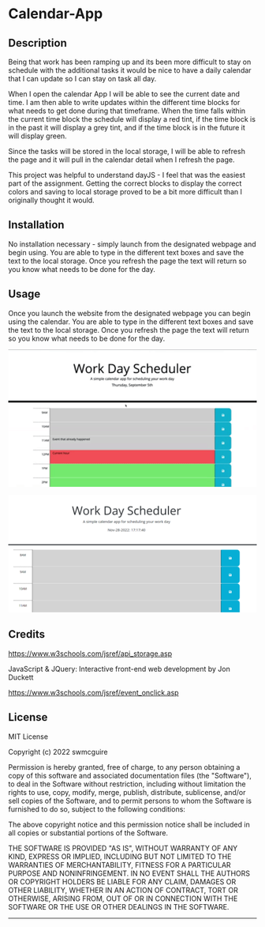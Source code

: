# Calendar-App

## Description

Being that work has been ramping up and its been more difficult to stay on schedule with the additional tasks it would be nice to have a daily calendar that I can update so I can stay on task all day.

When I open the calendar App I will be able to see the current date and time.  I am then able to write updates within the different time blocks for what needs to get done during that timeframe.  When the time falls within the current time block the schedule will display a red tint, if the time block is in the past it will display a grey tint, and if the time block is in the future it will display green.

Since the tasks will be stored in the local storage, I will be able to refresh the page and it will pull in the calendar detail when I refresh the page.

This project was helpful to understand dayJS - I feel that was the easiest part of the assignment.  Getting the correct blocks to display the correct colors and saving to local storage proved to be a bit more difficult than I originally thought it would.

## Installation

No installation necessary - simply launch from the designated webpage and begin using.  You are able to type in the different text boxes and save the text to the local storage.  Once you refresh the page the text will return so you know what needs to be done for the day.

## Usage

Once you launch the website from the designated webpage you can begin using the calendar.  You are able to type in the different text boxes and save the text to the local storage.  Once you refresh the page the text will return so you know what needs to be done for the day.

![color change image](./Assets/images/CalendarScreenShot.png)

![starting time](./Assets/images/CalendarScreenShot2.png)


## Credits

https://www.w3schools.com/jsref/api_storage.asp

JavaScript & JQuery:  Interactive front-end web development by Jon Duckett

https://www.w3schools.com/jsref/event_onclick.asp 


## License

MIT License

Copyright (c) 2022 swmcguire

Permission is hereby granted, free of charge, to any person obtaining a copy
of this software and associated documentation files (the "Software"), to deal
in the Software without restriction, including without limitation the rights
to use, copy, modify, merge, publish, distribute, sublicense, and/or sell
copies of the Software, and to permit persons to whom the Software is
furnished to do so, subject to the following conditions:

The above copyright notice and this permission notice shall be included in all
copies or substantial portions of the Software.

THE SOFTWARE IS PROVIDED "AS IS", WITHOUT WARRANTY OF ANY KIND, EXPRESS OR
IMPLIED, INCLUDING BUT NOT LIMITED TO THE WARRANTIES OF MERCHANTABILITY,
FITNESS FOR A PARTICULAR PURPOSE AND NONINFRINGEMENT. IN NO EVENT SHALL THE
AUTHORS OR COPYRIGHT HOLDERS BE LIABLE FOR ANY CLAIM, DAMAGES OR OTHER
LIABILITY, WHETHER IN AN ACTION OF CONTRACT, TORT OR OTHERWISE, ARISING FROM,
OUT OF OR IN CONNECTION WITH THE SOFTWARE OR THE USE OR OTHER DEALINGS IN THE
SOFTWARE.

---